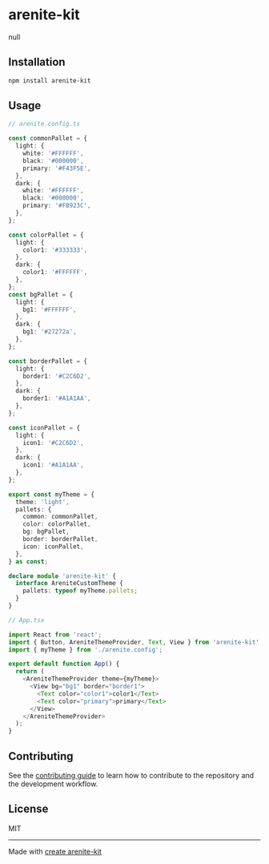 # arenite-kit

null

## Installation

```sh
npm install arenite-kit
```

## Usage

```ts
// arenite.config.ts

const commonPallet = {
  light: {
    white: '#FFFFFF',
    black: '#000000',
    primary: '#F43F5E',
  },
  dark: {
    white: '#FFFFFF',
    black: '#000000',
    primary: '#FB923C',
  },
};

const colorPallet = {
  light: {
    color1: '#333333',
  },
  dark: {
    color1: '#FFFFFF',
  },
};
const bgPallet = {
  light: {
    bg1: '#FFFFFF',
  },
  dark: {
    bg1: '#27272a',
  },
};

const borderPallet = {
  light: {
    border1: '#C2C6D2',
  },
  dark: {
    border1: '#A1A1AA',
  },
};

const iconPallet = {
  light: {
    icon1: '#C2C6D2',
  },
  dark: {
    icon1: '#A1A1AA',
  },
};

export const myTheme = {
  theme: 'light',
  pallets: {
    common: commonPallet,
    color: colorPallet,
    bg: bgPallet,
    border: borderPallet,
    icon: iconPallet,
  },
} as const;

declare module 'arenite-kit' {
  interface AreniteCustomTheme {
    pallets: typeof myTheme.pallets;
  }
}
```

```js
// App.tsx

import React from 'react';
import { Button, AreniteThemeProvider, Text, View } from 'arenite-kit';
import { myTheme } from './arenite.config';

export default function App() {
  return (
    <AreniteThemeProvider theme={myTheme}>
      <View bg="bg1" border="border1">
        <Text color="color1">color1</Text>
        <Text color="primary">primary</Text>
      </View>
    </AreniteThemeProvider>
  );
}
```

## Contributing

See the [contributing guide](CONTRIBUTING.md) to learn how to contribute to the repository and the development workflow.

## License

MIT

---

Made with [create arenite-kit](https://github.com/callstack/react-native-builder-bob)
